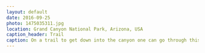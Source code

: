```yaml
---
layout: default
date: 2016-09-25
photo: 1475035311.jpg
location: Grand Canyon National Park, Arizona, USA
caption_header: Trail
caption: On a trail to get down into the canyon one can go through this kind of door. It's a-door-able !
---
```

